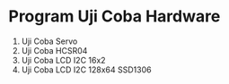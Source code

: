 # Program Uji Coba Hardware

1. Uji Coba Servo
2. Uji Coba HCSR04
3. Uji Coba LCD I2C 16x2
4. Uji Coba LCD I2C 128x64 SSD1306
